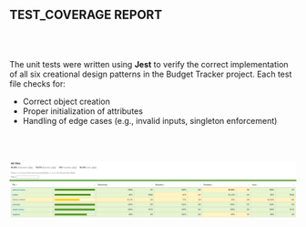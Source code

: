 
## TEST_COVERAGE REPORT
<br>
<br>

The unit tests were written using **Jest** to verify the correct implementation of all six creational design patterns in the Budget Tracker project. Each test file checks for:

- Correct object creation
- Proper initialization of attributes
- Handling of edge cases (e.g., invalid inputs, singleton enforcement)

<br>
<br>

![alt text](image.png)
